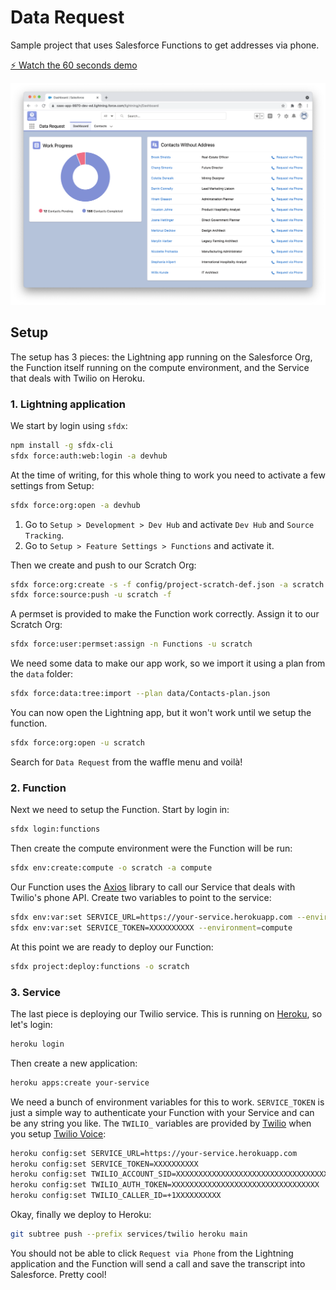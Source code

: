 # Data Request

Sample project that uses Salesforce Functions to get addresses via phone.

[⚡️ Watch the 60 seconds demo](https://github.com/marcelinollano/data-request/raw/main/media/demo.mp4)

![Screenshot](media/screenshot.png)

## Setup

The setup has 3 pieces: the Lightning app running on the Salesforce Org, the Function itself running on the compute environment, and the Service that deals with Twilio on Heroku.

### 1. Lightning application

We start by login using `sfdx`:

```sh
npm install -g sfdx-cli
sfdx force:auth:web:login -a devhub
```

At the time of writing, for this whole thing to work you need to activate a few settings from Setup:

```sh
sfdx force:org:open -a devhub
```

1. Go to `Setup > Development > Dev Hub` and activate `Dev Hub` and `Source Tracking`.
2. Go to `Setup > Feature Settings > Functions` and activate it.

Then we create and push to our Scratch Org:

```sh
sfdx force:org:create -s -f config/project-scratch-def.json -a scratch
sfdx force:source:push -u scratch -f
```

A permset is provided to make the Function work correctly. Assign it to our Scratch Org:

```sh
sfdx force:user:permset:assign -n Functions -u scratch
```

We need some data to make our app work, so we import it using a plan from the `data` folder:

```sh
sfdx force:data:tree:import --plan data/Contacts-plan.json
```

You can now open the Lightning app, but it won't work until we setup the function.

```sh
sfdx force:org:open -u scratch
```

Search for `Data Request` from the waffle menu and voilà!

### 2. Function

Next we need to setup the Function. Start by login in:

```sh
sfdx login:functions
```

Then create the compute environment were the Function will be run:

```sh
sfdx env:create:compute -o scratch -a compute
```

Our Function uses the [Axios](https://www.npmjs.com/package/axios) library to call our Service that deals with Twilio's phone API. Create two variables to point to the service:

```sh
sfdx env:var:set SERVICE_URL=https://your-service.herokuapp.com --environment=compute
sfdx env:var:set SERVICE_TOKEN=XXXXXXXXXX --environment=compute
```

At this point we are ready to deploy our Function:

```sh
sfdx project:deploy:functions -o scratch
```

### 3. Service

The last piece is deploying our Twilio service. This is running on [Heroku](https://heroku.com), so let's login:

```sh
heroku login
```

Then create a new application:

```sh
heroku apps:create your-service
```

We need a bunch of environment variables for this to work. `SERVICE_TOKEN` is just a simple way to authenticate your Function with your Service and can be any string you like. The `TWILIO_` variables are provided by [Twilio](https://www.twilio.com) when you setup [Twilio Voice](https://www.twilio.com/voice):

```sh
heroku config:set SERVICE_URL=https://your-service.herokuapp.com
heroku config:set SERVICE_TOKEN=XXXXXXXXXX
heroku config:set TWILIO_ACCOUNT_SID=XXXXXXXXXXXXXXXXXXXXXXXXXXXXXXXXXX
heroku config:set TWILIO_AUTH_TOKEN=XXXXXXXXXXXXXXXXXXXXXXXXXXXXXXXXX
heroku config:set TWILIO_CALLER_ID=+1XXXXXXXXXX
```

Okay, finally we deploy to Heroku:

```sh
git subtree push --prefix services/twilio heroku main
```

You should not be able to click `Request via Phone` from the Lightning application and the Function will send a call and save the transcript into Salesforce. Pretty cool!

